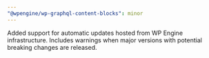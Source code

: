```yaml
---
"@wpengine/wp-graphql-content-blocks": minor
---
```


Added support for automatic updates hosted from WP Engine infrastructure. Includes warnings when major versions with potential breaking changes are released.
